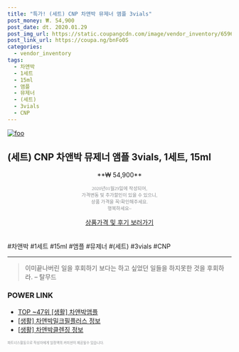 ```yaml
--- 
title: "특가! (세트) CNP 차앤박 뮤제너 앰플 3vials" 
post_money: ₩. 54,900 
post_date: dt. 2020.01.29 
post_img_url: https://static.coupangcdn.com/image/vendor_inventory/6596/3327fe51fe157aea00e075dd164c461cabb2570efe34a0d2b61ce0ce985e.jpg 
post_link_url: https://coupa.ng/bnFo0S 
categories: 
  - vendor_inventory 
tags: 
  - 차앤박 
  - 1세트 
  - 15ml 
  - 앰플 
  - 뮤제너 
  - (세트) 
  - 3vials 
  - CNP 
--- 
```

[![foo](https://static.coupangcdn.com/image/vendor_inventory/6596/3327fe51fe157aea00e075dd164c461cabb2570efe34a0d2b61ce0ce985e.jpg)](https://coupa.ng/bnFo0S) 

## (세트) CNP 차앤박 뮤제너 앰플 3vials, 1세트, 15ml 
<p style="text-align: center;">**₩ 54,900**</p> 
<p style="text-align: center;"><span style="color: #898c8f; font-family: Georgia,Times,serif; font-size: 0.75em;">2020년01월29일에 작성되어, <br>가격변동 및 추가할인이 있을 수 있으니,<br> 상품 가격을 꼭!확인해주세요.<br>행복하세요~</span> 
</p>	 
<div markdown="0" style="text-align: center;"><a href="https://coupa.ng/bnFo0S" class="btn btn--success">상품가격 및 후기 보러가기</a></div> 
<br><br> 
  #차앤박 #1세트 #15ml #앰플 #뮤제너 #(세트) #3vials #CNP 
<hr> 

> 이미끝나버린 일을 후회하기 보다는 하고 싶었던 일들을 하지못한 것을 후회하라. – 탈무드 


### POWER LINK

* <a href="https://blog.naver.com/an0733/221788433475" target="_blank"> TOP ~47위 [생활] 차앤박앰플</a>
* <a href="https://blog.naver.com/fash111/221769102197" target="_blank"> [생활] 차앤박밀크필플러스 정보 </a>
* <a href="https://blog.naver.com/santokki14/221768790696" target="_blank"> [생활] 차앤박클렌징 정보 </a>

<span style="color: #898c8f; font-family: Georgia,Times,serif; font-size: 0.55em;">파트너스활동으로 작성자에게 일정액의 커미션이 제공될수 있습니다.</span> 

